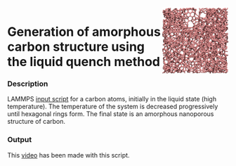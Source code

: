 <img align="right" width="30%" src="amorphous-carbon.jpg">

# Generation of amorphous carbon structure using the liquid quench method

### Description

LAMMPS [input script](input.lammps) for a carbon atoms, initially in the liquid state (high temperature). The temperature of the system is decreased progressively until hexagonal rings form. The final state is an amorphous nanoporous structure of carbon.

### Output

This [video](https://youtu.be/P6M7mJdh7uM) has been made with this script.